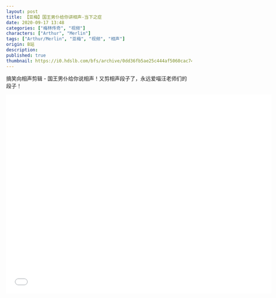 ```yaml
---
layout: post
title: 【亚梅】国王男仆给你讲相声-当下之症
date: 2020-09-17 13:48
categories: ["梅林传奇", "视频"]
characters: ["Arthur", "Merlin"]
tags: ["Arthur/Merlin", "亚梅", "视频", "相声"]
origin: B站
description: 
published: true
thumbnail: https://i0.hdslb.com/bfs/archive/0dd36fb5ae25c444af5060cac74961cfc92ba946.jpg
---
```


搞笑向相声剪辑 - 国王男仆给你说相声！又剪相声段子了，永远爱喵汪老师们的段子！

<iframe width="720" height="540" src="//player.bilibili.com/player.html?aid=584590543&bvid=BV1wz4y1Z7NC&cid=236361039&page=1" scrolling="no" border="0" frameborder="no" framespacing="0" allow="accelerometer; autoplay;" allowfullscreen="true"> </iframe>
